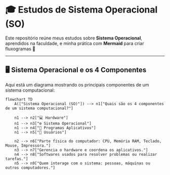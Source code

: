 # 🎓 Estudos de Sistema Operacional (SO)

Este repositório reúne meus estudos sobre **Sistema Operacional**, aprendidos na faculdade, e minha prática com **Mermaid** para criar fluxogramas 🚀

---

## 🖥️ Sistema Operacional e os 4 Componentes

Aqui está um diagrama mostrando os principais componentes de um sistema computacional:

```mermaid
flowchart TD
    A(["Sistema Operacional (SO)"]) --> n1["Quais são os 4 componentes de um sistema computacional?"]
    
    n1 --> n2["💻 Hardware"]
    n1 --> n3["⚙️ Sistema Operacional"]
    n1 --> n4["📂 Programas Aplicativos"]
    n1 --> n5["👤 Usuários"]

    n2 --> n6["Parte física do computador: CPU, Memória RAM, Teclado, Mouse, Impressora."]
    n3 --> n7["Gerencia o hardware e coordena os aplicativos."]
    n4 --> n8["Softwares usados para resolver problemas ou realizar tarefas."]
    n5 --> n9["Quem interage com o sistema: pessoas, máquinas ou outros computadores."]

